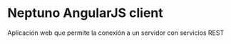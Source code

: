 # Neptuno AngularJS client

Aplicación web que permite la conexión a un servidor con servicios REST
